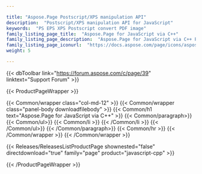 ```yaml
---

title: "Aspose.Page Postscript/XPS manipulation API"
description:  "Postscript/XPS manipulation API for JavaScript"
keywords:  "PS EPS XPS Postscript convert PDF image"
family_listing_page_title:  "Aspose.Page for JavaScript via C++"
family_listing_page_description:  "Aspose.Page for JavaScript via C++ Postscript/XPS manipulation API"
family_listing_page_iconurl:  "https://docs.aspose.com/page/icons/aspose_page-for-javascript-cpp.png"
weight: 5

---
```


{{< dbToolbar link="https://forum.aspose.com/c/page/39" linktext="Support Forum" >}}

{{< ProductPageWrapper >}}
<!-- ProductPageContent-->
{{< Common/wrapper class="col-md-12" >}}
{{< Common/wrapper class="panel-body downloadfilebody" >}}
{{< Common/h1 text="Aspose.Page for JavaScript via C++" >}}
        {{< Common/paragraph>}}
        {{< Common/ul>}}
        {{< Common/li >}} {{< /Common/li >}}
        {{< /Common/ul>}}
        {{< /Common/paragraph>}}
        {{< Common/hr >}}
{{< /Common/wrapper >}}
{{< /Common/wrapper >}}
<!-- /ProductPageContent-->

<!-- ReleasesListProductPage-->
{{< Releases/ReleasesListProductPage shownested="false"  directdownload="true" family="page" product="javascript-cpp" >}}
<!-- /ReleasesListProductPage-->

{{< /ProductPageWrapper >}}